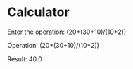 # Calculator

Enter the operation: (20*(30+10)/(10*2))

Operation:  (20*(30+10)/(10*2))

Result:  40.0
